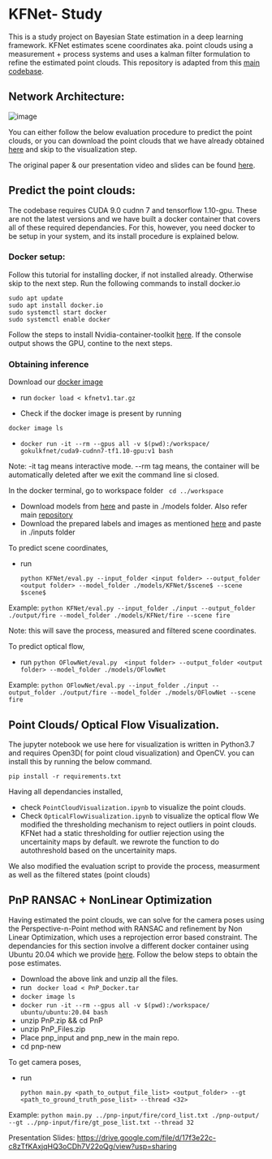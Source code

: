 # KFNet- Study
This is a study project on Bayesian State estimation in a deep learning framework. KFNet estimates scene coordinates aka. point clouds using a measurement + process systems and  uses a kalman filter formulation to refine the estimated point clouds. This repository is adapted from this [main codebase](https://github.com/zlthinker/KFNet).


## Network Architecture:
![image](https://github.com/zlthinker/KFNet/blob/master/doc/architecture.jpg)

You can either follow the below evaluation procedure to predict the point clouds, or you can download the point clouds that we have already obtained [here](https://drive.google.com/drive/folders/1cMDvOlGF1XWl98dUlTmkPmoREFFFfQ2D?usp=sharing)  and skip to the visualization step.

The original paper & our presentation video and slides can be found [here](https://drive.google.com/drive/folders/1cMDvOlGF1XWl98dUlTmkPmoREFFFfQ2D?usp=sharing).

## Predict the point clouds:
  The codebase requires CUDA 9.0 cudnn 7 and tensorflow 1.10-gpu. These are not the latest versions and we have built a docker container that covers all of these required dependancies. For this, however, you need docker to be setup in your system, and its install procedure is explained below.
  ### Docker setup:
  
  Follow this tutorial for installing docker, if not installed already. Otherwise skip to the next step.
  Run the following commands to install docker.io
  ```
  sudo apt update
  sudo apt install docker.io
  sudo systemctl start docker
  sudo systemctl enable docker
  ```
  Follow the steps to install Nvidia-container-toolkit [here](https://docs.nvidia.com/datacenter/cloud-native/container-toolkit/install-guide.html#docker). If the console output shows the GPU, contine to the next steps.

  ### Obtaining inference

  Download our [docker image ](https://drive.google.com/file/d/1dXRGWzegkdFiNrFR_S98wCI62qHycpjX/view?usp=sharing) 

  - run ``` docker load < kfnetv1.tar.gz ```

  - Check if the docker image is present by running 

  ``` docker image ls ```

  - ```docker run -it --rm --gpus all -v $(pwd):/workspace/ gokulkfnet/cuda9-cudnn7-tf1.10-gpu:v1 bash```

  Note: -it tag means interactive mode. --rm tag means, the container will be automatically deleted after we exit the command line si closed.

  In the docker terminal, go to workspace folder ``` cd ../workspace```

  - Download models from [here](https://drive.google.com/file/d/13KZGz_akJw8iTQW90pgbuw2JAQzV7cG8/view) and paste in ./models folder. Also refer main [repository](https://github.com/zlthinker/KFNet#testing)
  - Download the prepared labels and images as mentioned [here](https://github.com/zlthinker/KFNet#usage) and paste in ./inputs folder

  To predict scene coordinates, 
  - run 
  
    `python KFNet/eval.py --input_folder <input folder> --output_folder <output folder> --model_folder ./models/KFNet/$scene$ --scene $scene$`
  
  Example:
    `python KFNet/eval.py --input_folder ./input --output_folder ./output/fire --model_folder ./models/KFNet/fire --scene fire`
  
  
  Note: this will save the process, measured and filtered scene coordinates.

  To predict optical flow, 
  
  - run 
     `python OFlowNet/eval.py  <input folder> --output_folder <output folder> --model_folder ./models/OFlowNet`
  
  Example:
    `python OFlowNet/eval.py --input_folder ./input --output_folder ./output/fire --model_folder ./models/OFlowNet --scene fire`


## Point Clouds/ Optical Flow Visualization. 

  The jupyter notebook we use here for visualization is written in Python3.7 and requires Open3D( for point cloud visualization) and OpenCV. you can install this by running the below command. 
  
  `pip install -r requirements.txt`
  
  Having all dependancies installed, 
  - check `PointCloudVisualization.ipynb` to visualize the point clouds.
  - Check `OpticalFlowVisualization.ipynb` to visualize the optical flow
  We modified the thresholding mechanism to reject outliers in point clouds. KFNet had a static thresholding  for outlier rejection using the uncertainity maps by default. we rewrote the function to do autothreshold based on the uncertainity maps.

  We also modified the evaluation script to provide the process, measurment as well as the filtered states (point clouds)

## PnP RANSAC + NonLinear Optimization
  Having estimated the point clouds, we can solve for the camera poses using the Perspective-n-Point method with RANSAC and refinement by Non Linear Optimization, which uses a reprojection error based constraint. The dependancies for this section involve a different docker container using Ubuntu 20.04 which we provide [here](https://drive.google.com/drive/folders/1bBZqLPaWx7rn4LpaXmskTNUGgvuJthab?usp=sharing).  Follow the below steps to obtain the pose estimates.

  - Download the above link and unzip all the files.
  - run ``` docker load < PnP_Docker.tar```
  - ``` docker image ls ```
  - ```docker run -it --rm --gpus all -v $(pwd):/workspace/ ubuntu/ubuntu:20.04 bash```
  - unzip PnP.zip && cd PnP
  - unzip PnP_Files.zip
  - Place pnp_input and pnp_new in the main repo.
  - cd pnp-new 

To get camera poses, 
  - run 
  
    `python main.py <path_to_output_file_list> <output_folder> --gt <path_to_ground_truth_pose_list> --thread <32>`
  
  Example:
    `python main.py ../pnp-input/fire/cord_list.txt ./pnp-output/ --gt ../pnp-input/fire/gt_pose_list.txt --thread 32`
  


Presentation Slides: https://drive.google.com/file/d/17f3e22c-c8zTfKAxjqHQ3oCDh7V22oQg/view?usp=sharing

